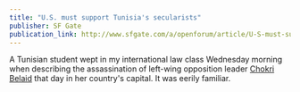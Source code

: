 ```yaml
---
title: "U.S. must support Tunisia's secularists"
publisher: SF Gate
publication_link: http://www.sfgate.com/a/openforum/article/U-S-must-support-Tunisia-s-secularists-4261703.php
---
```

A Tunisian student wept in my international law class Wednesday morning when describing the assassination of left-wing opposition leader [Chokri Belaid](http://www.sfgate.com/?controllerName=search&amp;action=search&amp;channel=opinion%2Fopenforum&amp;search=1&amp;inlineLink=1&amp;query=%22Chokri+Belaid%22) that day in her country's capital. It was eerily familiar.

